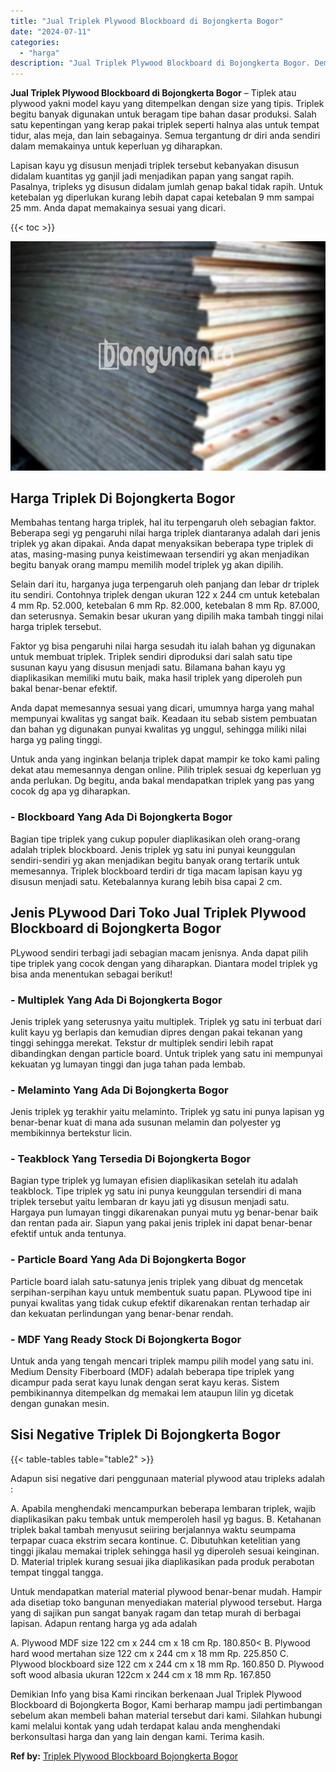 ```yaml
---
title: "Jual Triplek Plywood Blockboard di Bojongkerta Bogor"
date: "2024-07-11"
categories: 
  - "harga"
description: "Jual Triplek Plywood Blockboard di Bojongkerta Bogor. Demikian Info yang bisa Kami rincikan berkenaan Jual Triplek Plywood Blockboard di Bojongkerta Bogor, K..."
---
```


**Jual Triplek Plywood Blockboard di Bojongkerta Bogor** – Tiplek atau plywood yakni model kayu yang ditempelkan dengan size yang tipis. Triplek begitu banyak digunakan untuk beragam tipe bahan dasar produksi. Salah satu kepentingan yang kerap pakai triplek seperti halnya alas untuk tempat tidur, alas meja, dan lain sebagainya. Semua tergantung dr diri anda sendiri dalam memakainya untuk keperluan yg diharapkan.

Lapisan kayu yg disusun menjadi triplek tersebut kebanyakan disusun didalam kuantitas yg ganjil jadi menjadikan papan yang sangat rapih. Pasalnya, tripleks yg disusun didalam jumlah genap bakal tidak rapih. Untuk ketebalan yg diperlukan kurang lebih dapat capai ketebalan 9 mm sampai 25 mm. Anda dapat memakainya sesuai yang dicari.

{{< toc >}}

![Jual Triplek Plywood Blockboard di Bojongkerta Bogor](/images/jual-triplek-murah-32.png)

## Harga Triplek Di Bojongkerta Bogor

Membahas tentang harga triplek, hal itu terpengaruh oleh sebagian faktor. Beberapa segi yg pengaruhi nilai harga triplek diantaranya adalah dari jenis triplek yg akan dipakai. Anda dapat menyaksikan beberapa type triplek di atas, masing-masing punya keistimewaan tersendiri yg akan menjadikan begitu banyak orang mampu memilih model triplek yg akan dipilih.

Selain dari itu, harganya juga terpengaruh oleh panjang dan lebar dr triplek itu sendiri. Contohnya triplek dengan ukuran 122 x 244 cm untuk ketebalan 4 mm Rp. 52.000, ketebalan 6 mm Rp. 82.000, ketebalan 8 mm Rp. 87.000, dan seterusnya. Semakin besar ukuran yang dipilih maka tambah tinggi nilai harga triplek tersebut.

Faktor yg bisa pengaruhi nilai harga sesudah itu ialah bahan yg digunakan untuk membuat triplek. Triplek sendiri diproduksi dari salah satu tipe susunan kayu yang disusun menjadi satu. Bilamana bahan kayu yg diaplikasikan memiliki mutu baik, maka hasil triplek yang diperoleh pun bakal benar-benar efektif.

Anda dapat memesannya sesuai yang dicari, umumnya harga yang mahal mempunyai kwalitas yg sangat baik. Keadaan itu sebab sistem pembuatan dan bahan yg digunakan punyai kwalitas yg unggul, sehingga miliki nilai harga yg paling tinggi.

Untuk anda yang inginkan belanja triplek dapat mampir ke toko kami paling dekat atau memesannya dengan online. Pilih triplek sesuai dg keperluan yg anda perlukan. Dg begitu, anda bakal mendapatkan triplek yang pas yang cocok dg apa yg diharapkan.

### \- Blockboard Yang Ada Di Bojongkerta Bogor

Bagian tipe triplek yang cukup populer diaplikasikan oleh orang-orang adalah triplek blockboard. Jenis triplek yg satu ini punyai keunggulan sendiri-sendiri yg akan menjadikan begitu banyak orang tertarik untuk memesannya. Triplek blockboard terdiri dr tiga macam lapisan kayu yg disusun menjadi satu. Ketebalannya kurang lebih bisa capai 2 cm.

## Jenis PLywood Dari Toko Jual Triplek Plywood Blockboard di Bojongkerta Bogor

PLywood sendiri terbagi jadi sebagian macam jenisnya. Anda dapat pilih tipe triplek yang cocok dengan yang diharapkan. Diantara model triplek yg bisa anda menentukan sebagai berikut!

### \- Multiplek Yang Ada Di Bojongkerta Bogor

Jenis triplek yang seterusnya yaitu multiplek. Triplek yg satu ini terbuat dari kulit kayu yg berlapis dan kemudian dipres dengan pakai tekanan yang tinggi sehingga merekat. Tekstur dr multiplek sendiri lebih rapat dibandingkan dengan particle board. Untuk triplek yang satu ini mempunyai kekuatan yg lumayan tinggi dan juga tahan pada lembab.

### \- Melaminto Yang Ada Di Bojongkerta Bogor

Jenis triplek yg terakhir yaitu melaminto. Triplek yg satu ini punya lapisan yg benar-benar kuat di mana ada susunan melamin dan polyester yg membikinnya bertekstur licin.

### \- Teakblock Yang Tersedia Di Bojongkerta Bogor

Bagian type triplek yg lumayan efisien diaplikasikan setelah itu adalah teakblock. Tipe triplek yg satu ini punya keunggulan tersendiri di mana triplek tersebut yaitu lembaran dr kayu jati yg disusun menjadi satu. Hargaya pun lumayan tinggi dikarenakan punyai mutu yg benar-benar baik dan rentan pada air. Siapun yang pakai jenis triplek ini dapat benar-benar efektif untuk anda tentunya.

### \- Particle Board Yang Ada Di Bojongkerta Bogor

Particle board ialah satu-satunya jenis triplek yang dibuat dg mencetak serpihan-serpihan kayu untuk membentuk suatu papan. PLywood tipe ini punyai kwalitas yang tidak cukup efektif dikarenakan rentan terhadap air dan kekuatan perlindungan yang benar-benar rendah.

### \- MDF Yang Ready Stock Di Bojongkerta Bogor

Untuk anda yang tengah mencari triplek mampu pilih model yang satu ini. Medium Density Fiberboard (MDF) adalah beberapa tipe triplek yang dicampur pada serat kayu lunak dengan serat kayu keras. Sistem pembikinannya ditempelkan dg memakai lem ataupun lilin yg dicetak dengan gunakan mesin.

## Sisi Negative Triplek Di Bojongkerta Bogor

{{< table-tables table="table2" >}}

Adapun sisi negative dari penggunaan material plywood atau tripleks adalah :

A. Apabila menghendaki mencampurkan beberapa lembaran triplek, wajib diaplikasikan paku tembak untuk memperoleh hasil yg bagus. B. Ketahanan triplek bakal tambah menyusut seiiring berjalannya waktu seumpama terpapar cuaca ekstrim secara kontinue. C. Dibutuhkan ketelitian yang tinggi jikalau memakai triplek sehingga hasil yg diperoleh sesuai keinginan. D. Material triplek kurang sesuai jika diaplikasikan pada produk perabotan tempat tinggal tangga.

Untuk mendapatkan material material plywood benar-benar mudah. Hampir ada disetiap toko bangunan menyediakan material plywood tersebut. Harga yang di sajikan pun sangat banyak ragam dan tetap murah di berbagai lapisan. Adapun rentang harga yg ada adalah

A. Plywood MDF size 122 cm x 244 cm x 18 cm Rp. 180.850< B. Plywood hard wood mertahan size 122 cm x 244 cm x 18 mm Rp. 225.850 C. Plywood blockboard size 122 cm x 244 cm x 18 mm Rp. 160.850 D. Plywood soft wood albasia ukuran 122cm x 244 cm x 18 mm Rp. 167.850

Demikian Info yang bisa Kami rincikan berkenaan Jual Triplek Plywood Blockboard di Bojongkerta Bogor, Kami berharap mampu jadi pertimbangan sebelum akan membeli bahan material tersebut dari kami. Silahkan hubungi kami melalui kontak yang udah terdapat kalau anda menghendaki berkonsultasi harga dan yang lain dengan kami. Terima kasih.

**Ref by:** [Triplek Plywood Blockboard Bojongkerta Bogor](https://id.wikipedia.org/wiki/Triplek)
